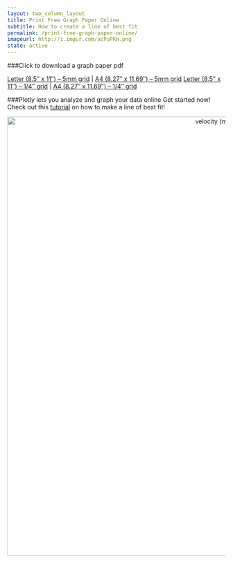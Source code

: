 ```yaml
---
layout: two_column_layout
title: Print Free Graph Paper Online
subtitle: How to create a line of best fit
permalink: /print-free-graph-paper-online/
imageurl: http://i.imgur.com/acPuPKH.png
state: active
---
```


###Click to download a graph paper pdf

[Letter (8.5&#8243; x 11&#8243;) &#8211; 5mm grid](https://plot.ly/static/pdf/graphpaper_5mm.pdf) | [A4 (8.27&#8243; x 11.69&#8243;) &#8211; 5mm grid](https://plot.ly/static/pdf/graphpaper_a4_5mm.pdf)
[Letter (8.5&#8243; x 11&#8243;) &#8211; 1/4&#8243; grid](https://plot.ly/static/pdf/graphpaper_1-4.pdf) | [A4 (8.27&#8243; x 11.69&#8243;) &#8211; 1/4&#8243; grid](https://plot.ly/static/pdf/graphpaper_a4_1-4.pdf)

###Plotly lets you analyze and graph your data online
Get started now! Check out this [tutorial](https://plot.ly/how-to-create-a-line-of-best-fits/) on how to make a line of best fit!

<div>
    <a href="https://plot.ly/~cimar/37/" target="_blank" title="velocity (m/s) vs time (s)" style="display: block; text-align: center;"><img src="https://plot.ly/~cimar/37.png" alt="velocity (m/s) vs time (s)" style="max-width: 100%;width: 1015px;"  width="1015" onerror="this.onerror=null;this.src='https://plot.ly/404.png';" /></a>
    <script data-plotly="cimar:37" src="https://plot.ly/embed.js" async></script>
</div>


